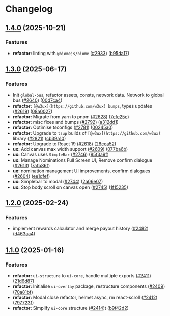 # Changelog

## [1.4.0](https://github.com/polkadot-cloud/polkadot-staking-dashboard/compare/ui-overlay-v1.3.0...ui-overlay-v1.4.0) (2025-10-21)


### Features

* **refactor:** linting with `@biomejs/biome` ([#2933](https://github.com/polkadot-cloud/polkadot-staking-dashboard/issues/2933)) ([b95da17](https://github.com/polkadot-cloud/polkadot-staking-dashboard/commit/b95da17d4fa0d60cfdc3cd44a0de537cae461bf5))

## [1.3.0](https://github.com/polkadot-cloud/polkadot-staking-dashboard/compare/ui-overlay-v1.2.0...ui-overlay-v1.3.0) (2025-06-17)


### Features

* Init `global-bus`, refactor assets, consts, network data. Network to global bus ([#2640](https://github.com/polkadot-cloud/polkadot-staking-dashboard/issues/2640)) ([00d7ca4](https://github.com/polkadot-cloud/polkadot-staking-dashboard/commit/00d7ca4d765777ca59ce055484c23fc138bdb935))
* **refactor:** `[@w3ux](https://github.com/w3ux) bumps`, types updates ([#2619](https://github.com/polkadot-cloud/polkadot-staking-dashboard/issues/2619)) ([08a0027](https://github.com/polkadot-cloud/polkadot-staking-dashboard/commit/08a0027f941cf2505311c381855e7994aef582ff))
* **refactor:** Migrate from yarn to pnpm ([#2628](https://github.com/polkadot-cloud/polkadot-staking-dashboard/issues/2628)) ([7efe25e](https://github.com/polkadot-cloud/polkadot-staking-dashboard/commit/7efe25e7e98895ad89a69c3e55a2688e088f82a5))
* **refactor:** misc fixes and bumps ([#2792](https://github.com/polkadot-cloud/polkadot-staking-dashboard/issues/2792)) ([a312dd1](https://github.com/polkadot-cloud/polkadot-staking-dashboard/commit/a312dd18510d745550d26c3afdad34fc805fa6e8))
* **refactor:** Optimise tsconfigs ([#2781](https://github.com/polkadot-cloud/polkadot-staking-dashboard/issues/2781)) ([00245a0](https://github.com/polkadot-cloud/polkadot-staking-dashboard/commit/00245a01717d82f7b0e33c384a7e9cf2fb5a728f))
* **refactor:** Upgrade to `tsup` builds of `[@w3ux](https://github.com/w3ux)` library ([#2821](https://github.com/polkadot-cloud/polkadot-staking-dashboard/issues/2821)) ([cb39a10](https://github.com/polkadot-cloud/polkadot-staking-dashboard/commit/cb39a106f21d18fd2f8d7a1d09c71d205be24963))
* **refactor:** Upgrade to React 19  ([#2618](https://github.com/polkadot-cloud/polkadot-staking-dashboard/issues/2618)) ([28cea52](https://github.com/polkadot-cloud/polkadot-staking-dashboard/commit/28cea52e963ab6203bab533761dc5b0da6ee7588))
* **ux:** Add canvas max width support ([#2609](https://github.com/polkadot-cloud/polkadot-staking-dashboard/issues/2609)) ([077ba6b](https://github.com/polkadot-cloud/polkadot-staking-dashboard/commit/077ba6b790acbc2a4becdae5f9a6867b3a3c7877))
* **ux:** Canvas uses `SimpleBar` ([#2746](https://github.com/polkadot-cloud/polkadot-staking-dashboard/issues/2746)) ([85f3a9f](https://github.com/polkadot-cloud/polkadot-staking-dashboard/commit/85f3a9f3820f366b9a78c8e0a1b2d9a7244ccc27))
* **ux:** Manage Nominations Full Screen UI, Remove confirm dialogue ([#2613](https://github.com/polkadot-cloud/polkadot-staking-dashboard/issues/2613)) ([7afb86f](https://github.com/polkadot-cloud/polkadot-staking-dashboard/commit/7afb86fc9ebeed9ddd580a01179ebb1ef6f90320))
* **ux:** nomination management UI improvements, confirm dialogues ([#2604](https://github.com/polkadot-cloud/polkadot-staking-dashboard/issues/2604)) ([ee1dfef](https://github.com/polkadot-cloud/polkadot-staking-dashboard/commit/ee1dfefb6d1337c1d1d5b913bfd505d0d10cdc04))
* **ux:** Simplebar to modal ([#2744](https://github.com/polkadot-cloud/polkadot-staking-dashboard/issues/2744)) ([2a06e07](https://github.com/polkadot-cloud/polkadot-staking-dashboard/commit/2a06e07b33ff1465462f48e359d08d991aa0957c))
* **ux:** Stop body scroll on canvas open ([#2745](https://github.com/polkadot-cloud/polkadot-staking-dashboard/issues/2745)) ([1f15235](https://github.com/polkadot-cloud/polkadot-staking-dashboard/commit/1f152351e814ffa3c1bbd943b0f34fe301f6bc0c))

## [1.2.0](https://github.com/polkadot-cloud/polkadot-staking-dashboard/compare/ui-overlay-v1.1.0...ui-overlay-v1.2.0) (2025-02-24)


### Features

* implement rewards calculator and merge payout history ([#2482](https://github.com/polkadot-cloud/polkadot-staking-dashboard/issues/2482)) ([d463aa4](https://github.com/polkadot-cloud/polkadot-staking-dashboard/commit/d463aa4bb361e3cdfed435a12ad8713b9a9d04ec))

## [1.1.0](https://github.com/polkadot-cloud/polkadot-staking-dashboard/compare/ui-overlay-v1.0.0...ui-overlay-v1.1.0) (2025-01-16)


### Features

* **refactor:** `ui-structure` to `ui-core`, handle multiple exports ([#2411](https://github.com/polkadot-cloud/polkadot-staking-dashboard/issues/2411)) ([21d6d87](https://github.com/polkadot-cloud/polkadot-staking-dashboard/commit/21d6d876826cdea76cc85ea1db1ad0df56afe3c8))
* **refactor:** Initialise `ui-overlay` package, restructure components ([#2409](https://github.com/polkadot-cloud/polkadot-staking-dashboard/issues/2409)) ([70a81bf](https://github.com/polkadot-cloud/polkadot-staking-dashboard/commit/70a81bfafbe0dff74b4a6c5053b9842d86d43dea))
* **refactor:** Modal close refactor, helmet async, rm react-scroll ([#2412](https://github.com/polkadot-cloud/polkadot-staking-dashboard/issues/2412)) ([7977231](https://github.com/polkadot-cloud/polkadot-staking-dashboard/commit/797723187060e8e32e696c81cc8aa0c899507708))
* **refactor:** Simplify `ui-core` structure ([#2414](https://github.com/polkadot-cloud/polkadot-staking-dashboard/issues/2414))t ([b9f42d2](https://github.com/polkadot-cloud/polkadot-staking-dashboard/commit/b9f42d2c3c776fbc833e4fea36aefba0cdbbb737))
